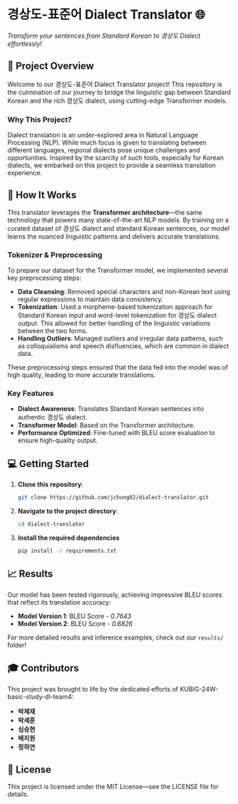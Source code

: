 # **경상도-표준어 Dialect Translator** 🌐
*Transform your sentences from Standard Korean to 경상도 Dialect effortlessly!*

## 🚀 **Project Overview**
Welcome to our 경상도-표준어 Dialect Translator project! This repository is the culmination of our journey to bridge the linguistic gap between Standard Korean and the rich 경상도 dialect, using cutting-edge Transformer models.

### **Why This Project?**
Dialect translation is an under-explored area in Natural Language Processing (NLP). While much focus is given to translating between different languages, regional dialects pose unique challenges and opportunities. Inspired by the scarcity of such tools, especially for Korean dialects, we embarked on this project to provide a seamless translation experience.

## 🧠 **How It Works**
This translator leverages the **Transformer architecture**—the same technology that powers many state-of-the-art NLP models. By training on a curated dataset of 경상도 dialect and standard Korean sentences, our model learns the nuanced linguistic patterns and delivers accurate translations.

### **Tokenizer & Preprocessing**
To prepare our dataset for the Transformer model, we implemented several key preprocessing steps:

- **Data Cleansing**: Removed special characters and non-Korean text using regular expressions to maintain data consistency.
- **Tokenization**: Used a morpheme-based tokenization approach for Standard Korean input and word-level tokenization for 경상도 dialect output. This allowed for better handling of the linguistic variations between the two forms.
- **Handling Outliers**: Managed outliers and irregular data patterns, such as colloquialisms and speech disfluencies, which are common in dialect data.

These preprocessing steps ensured that the data fed into the model was of high quality, leading to more accurate translations.

### **Key Features**
- **Dialect Awareness**: Translates Standard Korean sentences into authentic 경상도 dialect.
- **Transformer Model**: Based on the Transformer architecture.
- **Performance Optimized**: Fine-tuned with BLEU score evaluation to ensure high-quality output.
<!--
## 📊 **Project Structure**
Here's a brief overview of what you'll find in this repository:

- **`data/`**: Contains the dataset used for training, including pre-processed and tokenized data.
- **`models/`**: Houses the Transformer models and training scripts.
- **`inference/`**: Tools for testing the model on new input sentences.
- **`notebooks/`**: Jupyter notebooks with exploratory data analysis, model training, and evaluation.
-->
## 💻 **Getting Started**
1. **Clone this repository**:
   ```bash
   git clone https://github.com/jchung02/dialect-translator.git
2. **Navigate to the project directory**:
   ```bash
   cd dialect-translator
3. **Install the required dependencies**
   ```bash
   pip install -r requirements.txt
## 📈 **Results**
Our model has been tested rigorously, achieving impressive BLEU scores that reflect its translation accuracy:

- **Model Version 1**: BLEU Score - *0.7643*
- **Model Version 2**: BLEU Score - *0.6826*

For more detailed results and inference examples, check out our `results/` folder!

## 🎓 **Contributors**
This project was brought to life by the dedicated efforts of KUBIG-24W-basic-study-dl-team4:

- **박제재**
- **박세훈**
- **심승현**
- **배지원**
- **정하연**

## 📄 **License**
This project is licensed under the MIT License—see the LICENSE file for details.
